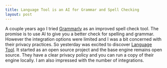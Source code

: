 ```yaml
---
title: Language Tool is an AI for Grammar and Spell Checking
layout: post
---
```

A couple years ago I tried [Grammarly](https://www.grammarly.com) as an improved spell check tool. The promise is to use AI to give you a better check for spelling and grammar. However the integration options were limited and I was a bit concerned with their privacy practices. So yesterday was excited to discover [Language Tool](https://languagetool.org). It started as an open source project and the base engine remains open source. They have a clear privacy policy and you can run a copy of their engine locally. I am also impressed with the number of integrations. 